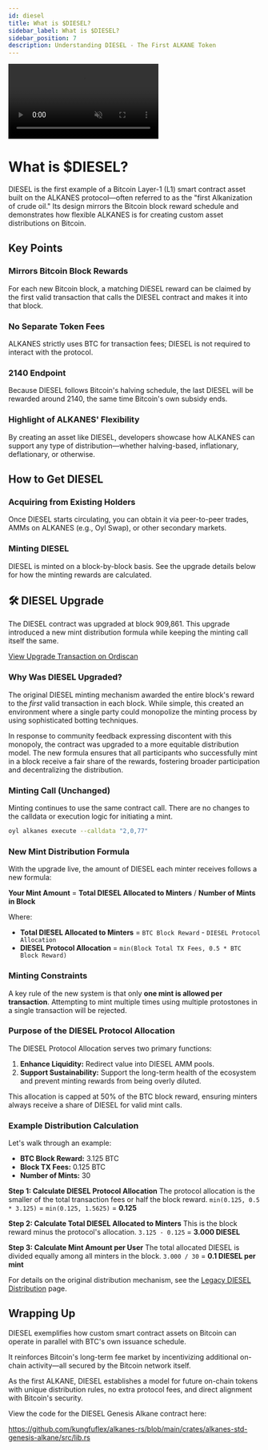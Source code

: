 ```yaml
---
id: diesel
title: What is $DIESEL?
sidebar_label: What is $DIESEL?
sidebar_position: 7
description: Understanding DIESEL - The First ALKANE Token
---
```


<div style={{
  aspectRatio: '16/9',
  borderRadius: '12px',
  overflow: 'hidden',
  border: '1px solid var(--ifm-color-emphasis-200)',
  width: '100%',
  height: '100%',
  position: 'relative',
  marginTop: '20px',
}}>
  <video
    autoPlay
    loop
    playsInline
    muted
    style={{
      width: '100%',
      height: '100%',
      objectFit: 'cover',
    }}
  >
    <source src="/img/hexagon2.mp4" type="video/mp4" />
  </video>
</div>

# What is $DIESEL?

DIESEL is the first example of a Bitcoin Layer-1 (L1) smart contract asset built on the ALKANES protocol—often referred to as the "first Alkanization of crude oil." Its design mirrors the Bitcoin block reward schedule and demonstrates how flexible ALKANES is for creating custom asset distributions on Bitcoin.

## Key Points

### Mirrors Bitcoin Block Rewards

For each new Bitcoin block, a matching DIESEL reward can be claimed by the first valid transaction that calls the DIESEL contract and makes it into that block.

### No Separate Token Fees

ALKANES strictly uses BTC for transaction fees; DIESEL is not required to interact with the protocol.

### 2140 Endpoint

Because DIESEL follows Bitcoin's halving schedule, the last DIESEL will be rewarded around 2140, the same time Bitcoin's own subsidy ends.

### Highlight of ALKANES' Flexibility

By creating an asset like DIESEL, developers showcase how ALKANES can support any type of distribution—whether halving-based, inflationary, deflationary, or otherwise.

## How to Get DIESEL

### Acquiring from Existing Holders

Once DIESEL starts circulating, you can obtain it via peer-to-peer trades, AMMs on ALKANES (e.g., Oyl Swap), or other secondary markets.

### Minting DIESEL

DIESEL is minted on a block-by-block basis. See the upgrade details below for how the minting rewards are calculated.

## 🛠️ DIESEL Upgrade

The DIESEL contract was upgraded at block 909,861. This upgrade introduced a new mint distribution formula while keeping the minting call itself the same.

[View Upgrade Transaction on Ordiscan](https://ordiscan.com/tx/11da430c851a6a7627495dce130d37f0ad3d1bd730b29896ae947540215dbcc5)

### Why Was DIESEL Upgraded?

The original DIESEL minting mechanism awarded the entire block's reward to the _first_ valid transaction in each block. While simple, this created an environment where a single party could monopolize the minting process by using sophisticated botting techniques.

In response to community feedback expressing discontent with this monopoly, the contract was upgraded to a more equitable distribution model. The new formula ensures that all participants who successfully mint in a block receive a fair share of the rewards, fostering broader participation and decentralizing the distribution.

### Minting Call (Unchanged)

Minting continues to use the same contract call. There are no changes to the calldata or execution logic for initiating a mint.

```bash
oyl alkanes execute --calldata "2,0,77"
```

### New Mint Distribution Formula

With the upgrade live, the amount of DIESEL each minter receives follows a new formula:

**Your Mint Amount** = **Total DIESEL Allocated to Minters** / **Number of Mints in Block**

Where:

- **Total DIESEL Allocated to Minters** = `BTC Block Reward` - `DIESEL Protocol Allocation`
- **DIESEL Protocol Allocation** = `min(Block Total TX Fees, 0.5 * BTC Block Reward)`

### Minting Constraints

A key rule of the new system is that only **one mint is allowed per transaction**. Attempting to mint multiple times using multiple protostones in a single transaction will be rejected.

### Purpose of the DIESEL Protocol Allocation

The DIESEL Protocol Allocation serves two primary functions:

1.  **Enhance Liquidity:** Redirect value into DIESEL AMM pools.
2.  **Support Sustainability:** Support the long-term health of the ecosystem and prevent minting rewards from being overly diluted.

This allocation is capped at 50% of the BTC block reward, ensuring minters always receive a share of DIESEL for valid mint calls.

### Example Distribution Calculation

Let's walk through an example:

- **BTC Block Reward:** 3.125 BTC
- **Block TX Fees:** 0.125 BTC
- **Number of Mints:** 30

**Step 1: Calculate DIESEL Protocol Allocation**
The protocol allocation is the smaller of the total transaction fees or half the block reward.
`min(0.125, 0.5 * 3.125)` = `min(0.125, 1.5625)` = **0.125**

**Step 2: Calculate Total DIESEL Allocated to Minters**
This is the block reward minus the protocol's allocation.
`3.125 - 0.125` = **3.000 DIESEL**

**Step 3: Calculate Mint Amount per User**
The total allocated DIESEL is divided equally among all minters in the block.
`3.000 / 30` = **0.1 DIESEL per mint**

For details on the original distribution mechanism, see the [Legacy DIESEL Distribution](./legacy-diesel.md) page.

## Wrapping Up

DIESEL exemplifies how custom smart contract assets on Bitcoin can operate in parallel with BTC's own issuance schedule.

It reinforces Bitcoin's long-term fee market by incentivizing additional on-chain activity—all secured by the Bitcoin network itself.

As the first ALKANE, DIESEL establishes a model for future on-chain tokens with unique distribution rules, no extra protocol fees, and direct alignment with Bitcoin's security.

View the code for the DIESEL Genesis Alkane contract here:

https://github.com/kungfuflex/alkanes-rs/blob/main/crates/alkanes-std-genesis-alkane/src/lib.rs
